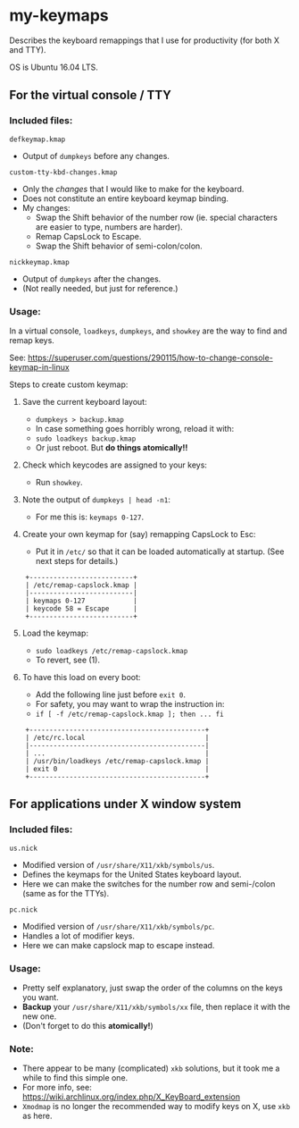 # my-keymaps
Describes the keyboard remappings that I use for productivity (for both X and TTY).

OS is Ubuntu 16.04 LTS.


## For the virtual console / TTY

### Included files:

`defkeymap.kmap`
- Output of `dumpkeys` before any changes.

`custom-tty-kbd-changes.kmap`
- Only the *changes* that I would like to make for the keyboard.
- Does not constitute an entire keyboard keymap binding.
- My changes:
    - Swap the Shift behavior of the number row (ie. special characters are easier to type, numbers are harder).
    - Remap CapsLock to Escape.
    - Swap the Shift behavior of semi-colon/colon.

`nickkeymap.kmap`
- Output of `dumpkeys` after the changes.
- (Not really needed, but just for reference.)


### Usage:

In a virtual console, `loadkeys`, `dumpkeys`, and `showkey` are the way to find and remap keys.

See: https://superuser.com/questions/290115/how-to-change-console-keymap-in-linux


Steps to create custom keymap:

1. Save the current keyboard layout:
    - `dumpkeys > backup.kmap`
    - In case something goes horribly wrong, reload it with:
    - `sudo loadkeys backup.kmap`
    - Or just reboot. But **do things atomically!!**

2. Check which keycodes are assigned to your keys:
    - Run `showkey`.

3. Note the output of `dumpkeys | head -n1`:
    - For me this is: `keymaps 0-127`.

4. Create your own keymap for (say) remapping CapsLock to Esc:
    - Put it in `/etc/` so that it can be loaded automatically at startup. (See next steps for details.)
```
    +--------------------------+
    | /etc/remap-capslock.kmap |
    |--------------------------|
    | keymaps 0-127            |
    | keycode 58 = Escape      |
    +--------------------------+
```

5. Load the keymap:
    - `sudo loadkeys /etc/remap-capslock.kmap`
    - To revert, see (1).

6. To have this load on every boot:
    - Add the following line just before `exit 0`.
    - For safety, you may want to wrap the instruction in:
    - `if [ -f /etc/remap-capslock.kmap ]; then ... fi`
```
    +--------------------------------------------+
    | /etc/rc.local                              |
    |--------------------------------------------|
    | ...                                        |
    | /usr/bin/loadkeys /etc/remap-capslock.kmap |
    | exit 0                                     |
    +--------------------------------------------+
```

## For applications under X window system

### Included files:

`us.nick`
- Modified version of `/usr/share/X11/xkb/symbols/us`.
- Defines the keymaps for the United States keyboard layout.
- Here we can make the switches for the number row and semi-/colon (same as for the TTYs).

`pc.nick`
- Modified version of `/usr/share/X11/xkb/symbols/pc`.
- Handles a lot of modifier keys.
- Here we can make capslock map to escape instead.

### Usage:
- Pretty self explanatory, just swap the order of the columns on the keys you want.
- **Backup** your `/usr/share/X11/xkb/symbols/xx` file, then replace it with the new one.
- (Don't forget to do this **atomically!**)

### Note:
- There appear to be many (complicated) `xkb` solutions, but it took me a while to find this simple one.
- For more info, see: https://wiki.archlinux.org/index.php/X_KeyBoard_extension
- `Xmodmap` is no longer the recommended way to modify keys on X, use `xkb` as here.


